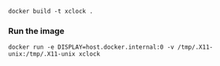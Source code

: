 
```docker build -t xclock .```

### Run the image

```docker run -e DISPLAY=host.docker.internal:0 -v /tmp/.X11-unix:/tmp/.X11-unix xclock```